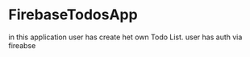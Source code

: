 # FirebaseTodosApp
in this application user has create het own Todo List. user has auth via fireabse 
